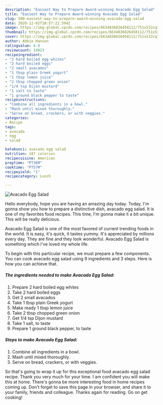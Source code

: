 ```yaml
---
description: "Easiest Way to Prepare Award-winning Avacado Egg Salad"
title: "Easiest Way to Prepare Award-winning Avacado Egg Salad"
slug: 500-easiest-way-to-prepare-award-winning-avacado-egg-salad
date: 2020-12-02T10:57:22.594Z
image: https://img-global.cpcdn.com/recipes/6634836026458112/751x532cq70/avacado-egg-salad-recipe-main-photo.jpg
thumbnail: https://img-global.cpcdn.com/recipes/6634836026458112/751x532cq70/avacado-egg-salad-recipe-main-photo.jpg
cover: https://img-global.cpcdn.com/recipes/6634836026458112/751x532cq70/avacado-egg-salad-recipe-main-photo.jpg
author: Abbie Hanson
ratingvalue: 4.8
reviewcount: 14923
recipeingredient:
- "2 hard boiled egg whites"
- "2 hard boiled eggs"
- "2 small avacados"
- "1 tbsp plain Greek yogurt"
- "1 tbsp lemon juice"
- "2 tbsp chopped green onion"
- "1/4 tsp Dijon mustard"
- "1 salt to taste"
- "1 ground black pepper to taste"
recipeinstructions:
- "Combine all ingredients in a bowl."
- "Mash until mixed thoroughly."
- "Serve on bread, crackers, or with veggies."
categories:
- Recipe
tags:
- avacado
- egg
- salad

katakunci: avacado egg salad 
nutrition: 187 calories
recipecuisine: American
preptime: "PT36M"
cooktime: "PT57M"
recipeyield: "1"
recipecategory: Lunch

---
```



![Avacado Egg Salad](https://img-global.cpcdn.com/recipes/6634836026458112/751x532cq70/avacado-egg-salad-recipe-main-photo.jpg)

Hello everybody, hope you are having an amazing day today. Today, I'm gonna show you how to prepare a distinctive dish, avacado egg salad. It is one of my favorites food recipes. This time, I'm gonna make it a bit unique. This will be really delicious.

Avacado Egg Salad is one of the most favored of current trending foods in the world. It is easy, it's quick, it tastes yummy. It's appreciated by millions every day. They are fine and they look wonderful. Avacado Egg Salad is something which I've loved my whole life.




To begin with this particular recipe, we must prepare a few components. You can cook avacado egg salad using 9 ingredients and 3 steps. Here is how you can achieve that.

<!--inarticleads1-->

##### The ingredients needed to make Avacado Egg Salad:

1. Prepare 2 hard boiled egg whites
1. Take 2 hard boiled eggs
1. Get 2 small avacados
1. Take 1 tbsp plain Greek yogurt
1. Make ready 1 tbsp lemon juice
1. Take 2 tbsp chopped green onion
1. Get 1/4 tsp Dijon mustard
1. Take 1 salt, to taste
1. Prepare 1 ground black pepper, to taste




<!--inarticleads2-->

##### Steps to make Avacado Egg Salad:

1. Combine all ingredients in a bowl.
1. Mash until mixed thoroughly.
1. Serve on bread, crackers, or with veggies.




So that's going to wrap it up for this exceptional food avacado egg salad recipe. Thank you very much for your time. I am confident you will make this at home. There's gonna be more interesting food in home recipes coming up. Don't forget to save this page in your browser, and share it to your family, friends and colleague. Thanks again for reading. Go on get cooking!
